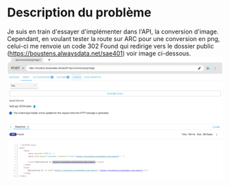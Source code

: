 # Description du problème

Je suis en train d'essayer d'implémenter dans l'API, la conversion d'image. Cependant, en voulant tester la route sur ARC pour une conversion en png, celui-ci me renvoie un code 302 Found qui redirige vers le dossier public (https://boustens.alwaysdata.net/sae401) voir image ci-dessous.
<img src='pb.png'>
